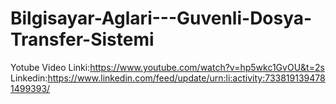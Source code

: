 # Bilgisayar-Aglari---Guvenli-Dosya-Transfer-Sistemi

Yotube Video Linki:https://www.youtube.com/watch?v=hp5wkc1GvOU&t=2s
Linkedin:https://www.linkedin.com/feed/update/urn:li:activity:7338191394781499393/
